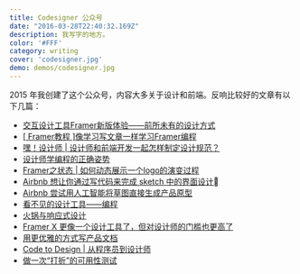 ```yaml
---
title: Codesigner 公众号
date: "2016-03-28T22:40:32.169Z"
description: 我写字的地方。
color: '#FFF'
category: writing
cover: 'codesigner.jpg'
demo: demos/codesigner.jpg
---
```


2015 年我创建了这个公众号，内容大多关于设计和前端。反响比较好的文章有以下几篇：

- [交互设计工具Framer新版体验——前所未有的设计方式](https://mp.weixin.qq.com/s/3ywQRJ2Y5rGTOsJCMVb0DA)
- [[ Framer教程 ]像学习写文章一样学习Framer编程](https://mp.weixin.qq.com/s/pGilrGG8YIEVeCYsSCtptg)
- [嘿！设计师 | 设计师和前端开发一起怎样制定设计规范？](https://mp.weixin.qq.com/s/n4QUcU7y7muhMt1Pbj3OCg)
- [设计师学编程的正确姿势](https://mp.weixin.qq.com/s/iGOZCKKCivslOtE9g61FmQ)
- [Framer之状态 | 如何动态展示一个logo的演变过程](https://mp.weixin.qq.com/s/D_MQ_aJBObCc0gBsKs78GQ)
- [Airbnb 想让你通过写代码来完成 sketch 中的界面设计](https://mp.weixin.qq.com/s/JKvnaWSfYOHxJHCGimoAGg)
- [Airbnb 尝试用人工智能将草图直接生成产品原型](https://mp.weixin.qq.com/s/t72C5F4kZNt8jfsmjy__Dw)
- [看不见的设计工具——编程](https://mp.weixin.qq.com/s/3xgx_acrj8IN5DirigvuTw)
- [火锅与响应式设计](https://mp.weixin.qq.com/s/nhvdXX4ZQR2BmXh5AMYnUQ)
- [Framer X 更像一个设计工具了，但对设计师的门槛也更高了](https://mp.weixin.qq.com/s/f8xuJ_WviZMZXwOGFpSoIA)
- [用更优雅的方式写产品文档](https://mp.weixin.qq.com/s/RnCedAeCLJINoxBP4UVudw)
- [Code to Design | 从程序员到设计师](https://mp.weixin.qq.com/s/qzTu-fHmWTwfp4Pj_-SdEg)
- [做一次“打折”的可用性测试](https://mp.weixin.qq.com/s/O6x8B9eDqfNbD284N8gdgQ)